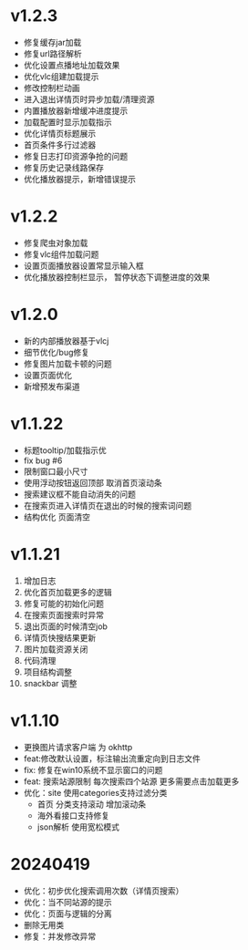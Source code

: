 # v1.2.3
- 修复缓存jar加载
- 修复url路径解析
- 优化设置点播地址加载效果
- 优化vlc组建加载提示
- 修改控制栏动画
- 进入退出详情页时异步加载/清理资源
- 内置播放器新增缓冲进度提示
- 加载配置时显示加载指示
- 优化详情页标题展示
- 首页条件多行过滤器
- 修复日志打印资源争抢的问题
- 修复历史记录线路保存
- 优化播放器提示，新增错误提示
# v1.2.2
- 修复爬虫对象加载
- 修复vlc组件加载问题
- 设置页面播放器设置常显示输入框
- 优化播放器控制栏显示， 暂停状态下调整进度的效果
# v1.2.0
- 新的内部播放器基于vlcj
- 细节优化/bug修复
- 修复图片加载卡顿的问题
- 设置页面优化
- 新增预发布渠道
# v1.1.22
- 标题tooltip/加载指示优
- fix bug #6
- 限制窗口最小尺寸
- 使用浮动按钮返回顶部 取消首页滚动条
- 搜索建议框不能自动消失的问题
- 在搜索页进入详情页在退出的时候的搜索词问题
- 结构优化 页面清空
# v1.1.21
1. 增加日志
2. 优化首页加载更多的逻辑
3. 修复可能的初始化问题
4. 在搜索页面搜索时异常
5. 退出页面的时候清空job
6. 详情页快搜结果更新
7. 图片加载资源关闭
8. 代码清理
9. 项目结构调整
10. snackbar 调整
# v1.1.10
- 更换图片请求客户端 为 okhttp
- feat:修改默认设置，标注输出流重定向到日志文件
- fix: 修复在win10系统不显示窗口的问题
- feat: 搜索站源限制 每次搜索四个站源 更多需要点击加载更多
- 优化：site 使用categories支持过滤分类
  - 首页 分类支持滚动 增加滚动条 
  - 海外看接口支持修复
  - json解析 使用宽松模式
# 20240419
- 优化：初步优化搜索调用次数（详情页搜索）
- 优化：当不同站源的提示
- 优化：页面与逻辑的分离
- 删除无用类
- 修复：并发修改异常